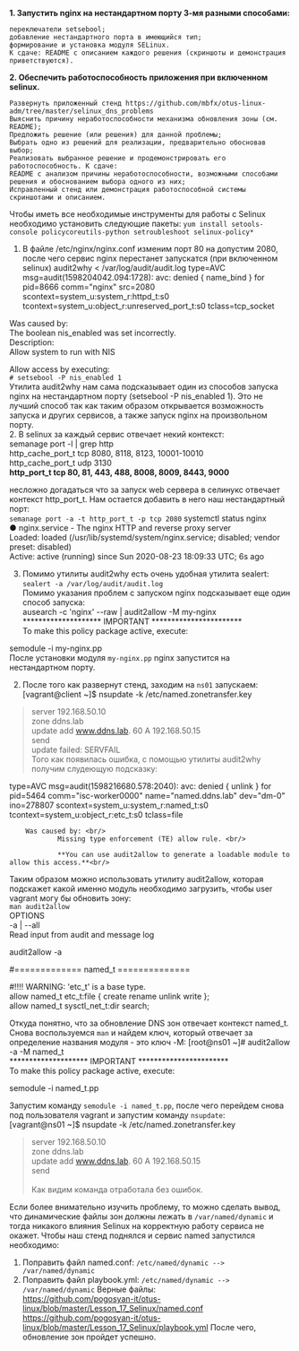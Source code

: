 **1. Запустить nginx на нестандартном порту 3-мя разными способами:**

    переключатели setsebool; 
    добавление нестандартного порта в имеющийся тип; 
    формирование и установка модуля SELinux. 
    К сдаче: README с описанием каждого решения (скриншоты и демонстрация приветствуются). 

**2. Обеспечить работоспособность приложения при включенном selinux.**

    Развернуть приложенный стенд https://github.com/mbfx/otus-linux-adm/tree/master/selinux_dns_problems 
    Выяснить причину неработоспособности механизма обновления зоны (см. README); 
    Предложить решение (или решения) для данной проблемы; 
    Выбрать одно из решений для реализации, предварительно обосновав выбор; 
    Реализовать выбранное решение и продемонстрировать его работоспособность. К сдаче: 
    README с анализом причины неработоспособности, возможными способами решения и обоснованием выбора одного из них; 
    Исправленный стенд или демонстрация работоспособной системы скриншотами и описанием. 

 Чтобы иметь все необходимые инструменты для работы с Selinux необходимо установить следующие пакеты:
  `yum install setools-console policycoreutils-python setroubleshoot selinux-policy* ` 
  1. В файле /etc/nginx/nginx.conf изменим порт 80 на допустим 2080, после чего сервис nginx перестанет запускатся (при включенном selinux) 
  audit2why < /var/log/audit/audit.log
  type=AVC msg=audit(1598204042.094:1728): avc:  denied  { name_bind } for  pid=8666 comm="nginx" src=2080 scontext=system_u:system_r:httpd_t:s0 tcontext=system_u:object_r:unreserved_port_t:s0 tclass=tcp_socket

 Was caused by:<br/>
 The boolean nis_enabled was set incorrectly.<br/>
 Description:<br/>
 Allow system to run with NIS<br/>

 Allow access by executing:<br/>
 `# setsebool -P nis_enabled 1` <br/>
 Утилита audit2why нам сама подсказывает один из способов запуска nginx на нестандартном порту (setsebool -P nis_enabled 1). Это не лучший способ так как таким образом открывается возможность запуска и других сервисов, а также запуск nginx на произвольном порту.<br/>
2. В selinux за каждый сервис отвечает некий контекст:<br/>
  semanage port -l | grep http<br/>
http_cache_port_t              tcp      8080, 8118, 8123, 10001-10010 <br/>
http_cache_port_t              udp      3130<br/>
**http_port_t                    tcp      80, 81, 443, 488, 8008, 8009, 8443, 9000**<br/>

несложно догадаться что за запуск web сервера в селинукс отвечает контекст http_port_t. Нам остается добавить в него наш нестандартный порт:<br/>
`semanage port -a -t http_port_t -p tcp 2080`
systemctl status nginx <br/>
● nginx.service - The nginx HTTP and reverse proxy server <br/>
   Loaded: loaded (/usr/lib/systemd/system/nginx.service; disabled; vendor preset: disabled) <br/>
   Active: active (running) since Sun 2020-08-23 18:09:33 UTC; 6s ago<br/>
   
3. Помимо утилиты audit2why есть очень удобная утилита sealert:  <br/>
  `sealert -a /var/log/audit/audit.log` <br/>
  Помимо указания проблем с запуском nginx подсказывает еще один способ запуска: <br/>
  ausearch -c 'nginx' --raw | audit2allow -M my-nginx <br/>
******************** IMPORTANT *********************** <br/>
To make this policy package active, execute: <br/>

semodule -i my-nginx.pp <br/>
После установки модуля `my-nginx.pp` nginx запустится на нестандартном порту.

2. После того как развернут стенд, заходим на `ns01` запускаем: <br/>
[vagrant@client ~]$ nsupdate -k /etc/named.zonetransfer.key <br/>
> server 192.168.50.10 <br/>
> zone ddns.lab <br/>
> update add www.ddns.lab. 60 A 192.168.50.15 <br/>
> send<br/>
update failed: SERVFAIL <br/>
Того как появилась ошибка, с помощью утилиты audit2why получим слудеющую подсказку: <br/>

type=AVC msg=audit(1598216680.578:2040): avc:  denied  { unlink } for  pid=5464 comm="isc-worker0000" name="named.ddns.lab" dev="dm-0" ino=278807 scontext=system_u:system_r:named_t:s0 tcontext=system_u:object_r:etc_t:s0 tclass=file <br/>

        Was caused by: <br/>
                Missing type enforcement (TE) allow rule. <br/>

                **You can use audit2allow to generate a loadable module to allow this access.**<br/>

Таким образом можно использовать утилиту audit2allow, которая подскажет какой именно модуль необходимо загрузить, чтобы user vagrant могу бы обновить зону:<br/>
`man audit2allow`<br/>
OPTIONS<br/>
       -a | --all<br/>
              Read input from audit and message log<br/>

audit2allow -a <br/>


#============= named_t ==============

#!!!! WARNING: 'etc_t' is a base type.<br/>
allow named_t etc_t:file { create rename unlink write };<br/>
allow named_t sysctl_net_t:dir search;<br/>

Откуда понятно, что за обновление DNS зон отвечает контекст named_t.  Снова воспользуемся `man` и найдем ключ, который отвечает за определение названия модуля - это ключ -M:
[root@ns01 ~]# audit2allow -a -M named_t <br/>
******************** IMPORTANT *********************** <br/>
To make this policy package active, execute: <br/>

semodule -i named_t.pp <br/>

Запустим команду `semodule -i named_t.pp`, после чего перейдем снова под пользователя vagrant и запустим команду `nsupdate`: <br/>
[vagrant@ns01 ~]$ nsupdate -k /etc/named.zonetransfer.key  <br/>
> server 192.168.50.10 <br/>
> zone ddns.lab  <br/>
> update add www.ddns.lab. 60 A 192.168.50.15 <br/>
> send <br/>
>  <br/>
Как видим команда отработала без ошибок.

   Если более внимательно изучить проблему, то можно сделать вывод, что динамические файлы зон должны лежать в `/var/named/dynamic` и тогда никакого влияния Selinux на корректную работу сервиса не окажет. Чтобы наш стенд поднялся и сервис named запустился необходимо:
   1) Поправить файл named.conf: `/etc/named/dynamic --> /var/named/dynamic`
   2) Поправить файл playbook.yml: `/etc/named/dynamic --> /var/named/dynamic`
   Верные файлы:  <br/>
   https://github.com/pogosyan-it/otus-linux/blob/master/Lesson_17_Selinux/named.conf  <br/>
   https://github.com/pogosyan-it/otus-linux/blob/master/Lesson_17_Selinux/playbook.yml
   После чего, обновление зон пройдет успешно.
